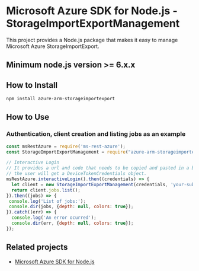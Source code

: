 # Microsoft Azure SDK for Node.js - StorageImportExportManagement

This project provides a Node.js package that makes it easy to manage Microsoft Azure StorageImportExport.
## Minimum node.js version >= 6.x.x

## How to Install

```bash
npm install azure-arm-storageimportexport
```

## How to Use

### Authentication, client creation and listing jobs as an example

 ```javascript
 const msRestAzure = require('ms-rest-azure');
 const StorageImportExportManagement = require("azure-arm-storageimportexport");
 
 // Interactive Login
 // It provides a url and code that needs to be copied and pasted in a browser and authenticated over there. If successful, 
 // the user will get a DeviceTokenCredentials object.
 msRestAzure.interactiveLogin().then((credentials) => {
   let client = new StorageImportExportManagement(credentials, 'your-subscription-id');
   return client.jobs.list();
 }).then((jobs) => {
  console.log('List of jobs:');
  console.dir(jobs, {depth: null, colors: true});
}).catch((err) => {
   console.log('An error ocurred');
   console.dir(err, {depth: null, colors: true});
 });
```

## Related projects

- [Microsoft Azure SDK for Node.js](https://github.com/Azure/azure-sdk-for-node)
